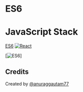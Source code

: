 # ES6 
 

# JavaScript Stack 
[ES6](https://youvcodedotcom.files.wordpress.com/2018/06/es6.png)
[![React](https://raw.githubusercontent.com/anuraggautam77/MERN-socketio-chat-example/master/client/public/img/techstack/react.png)](https://facebook.github.io/react/)

[![ES6](https://youvcodedotcom.files.wordpress.com/2018/06/es6.png)]

 
 

 ## Credits

Created by [@anuraggautam77](https://www.linkedin.com/in/anuraggautam77/)
 




 

